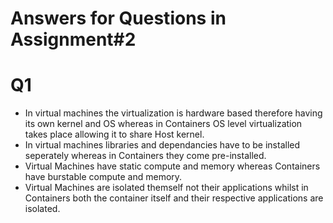 # Answers for Questions in Assignment#2

# Q1
- In virtual machines the virtualization is hardware based therefore having its own kernel and OS whereas in       Containers OS level virtualization takes place allowing it to share Host kernel.
- In virtual machines libraries and dependancies have to be installed seperately whereas in Containers they come pre-installed.
- Virtual Machines have static compute and memory whereas Containers have burstable compute and memory.
- Virtual Machines are isolated themself not their applications whilst in Containers both the container itself and their respective applications are isolated.